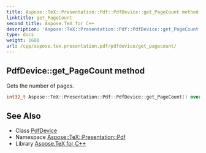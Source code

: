 ```yaml
---
title: Aspose::TeX::Presentation::Pdf::PdfDevice::get_PageCount method
linktitle: get_PageCount
second_title: Aspose.TeX for C++
description: 'Aspose::TeX::Presentation::Pdf::PdfDevice::get_PageCount method. Gets the number of pages in C++.'
type: docs
weight: 1600
url: /cpp/aspose.tex.presentation.pdf/pdfdevice/get_pagecount/
---
```

## PdfDevice::get_PageCount method


Gets the number of pages.

```cpp
int32_t Aspose::TeX::Presentation::Pdf::PdfDevice::get_PageCount() override
```

## See Also

* Class [PdfDevice](../)
* Namespace [Aspose::TeX::Presentation::Pdf](../../)
* Library [Aspose.TeX for C++](../../../)
